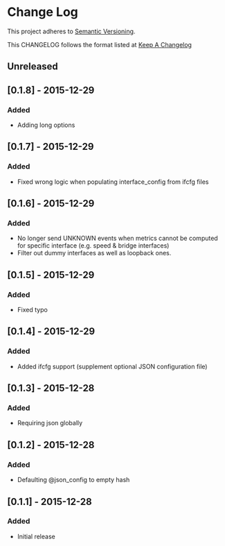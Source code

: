 # Change Log
This project adheres to [Semantic Versioning](http://semver.org/).

This CHANGELOG follows the format listed at [Keep A Changelog](http://keepachangelog.com/)

## Unreleased

## [0.1.8] - 2015-12-29
### Added
- Adding long options

## [0.1.7] - 2015-12-29
### Added
- Fixed wrong logic when populating interface_config from ifcfg files

## [0.1.6] - 2015-12-29
### Added
- No longer send UNKNOWN events when metrics cannot be computed for specific interface (e.g. speed & bridge interfaces)
- Filter out dummy interfaces as well as loopback ones.

## [0.1.5] - 2015-12-29
### Added
- Fixed typo

## [0.1.4] - 2015-12-29
### Added
- Added ifcfg support (supplement optional JSON configuration file)

## [0.1.3] - 2015-12-28
### Added
- Requiring json globally

## [0.1.2] - 2015-12-28
### Added
- Defaulting @json_config to empty hash

## [0.1.1] - 2015-12-28
### Added
- Initial release
